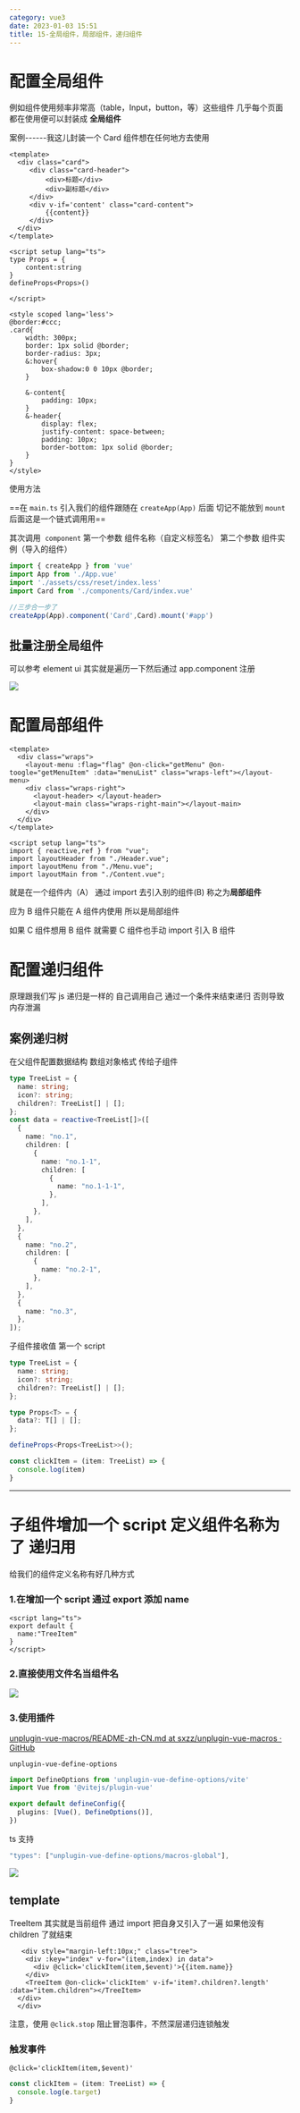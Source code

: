 ```yaml
---
category: vue3
date: 2023-01-03 15:51
title: 15-全局组件，局部组件，递归组件
---
```


# 配置全局组件

例如组件使用频率非常高（table，Input，button，等）这些组件 几乎每个页面都在使用便可以封装成 **全局组件**

案例------我这儿封装一个 Card 组件想在任何地方去使用

```vue
<template>
  <div class="card">
     <div class="card-header">
         <div>标题</div>
         <div>副标题</div>
     </div>
     <div v-if='content' class="card-content">
         {{content}}
     </div>
  </div>
</template>

<script setup lang="ts">
type Props = {
    content:string
}
defineProps<Props>()

</script>

<style scoped lang='less'>
@border:#ccc;
.card{
    width: 300px;
    border: 1px solid @border;
    border-radius: 3px;
    &:hover{
        box-shadow:0 0 10px @border;
    }

    &-content{
        padding: 10px;
    }
    &-header{
        display: flex;
        justify-content: space-between;
        padding: 10px;
        border-bottom: 1px solid @border;
    }
}
</style>
```

使用方法

==在 `main.ts` 引入我们的组件跟随在 `createApp(App)` 后面 切记不能放到 `mount` 后面这是一个链式调用用==

其次调用  `component` 第一个参数 组件名称（自定义标签名） 第二个参数 组件实例（导入的组件）

```ts
import { createApp } from 'vue'
import App from './App.vue'
import './assets/css/reset/index.less'
import Card from './components/Card/index.vue'

//三步合一步了
createApp(App).component('Card',Card).mount('#app')
```

## 批量注册全局组件

可以参考 element ui 其实就是遍历一下然后通过 app.component 注册

![](./_images/image-2023-01-03_21-15-15-343-15-全局组件，局部组件，递归组件.png)

# 配置局部组件

```vue
<template>
  <div class="wraps">
    <layout-menu :flag="flag" @on-click="getMenu" @on-toogle="getMenuItem" :data="menuList" class="wraps-left"></layout-menu>
    <div class="wraps-right">
      <layout-header> </layout-header>
      <layout-main class="wraps-right-main"></layout-main>
    </div>
  </div>
</template>

<script setup lang="ts">
import { reactive,ref } from "vue";
import layoutHeader from "./Header.vue";
import layoutMenu from "./Menu.vue";
import layoutMain from "./Content.vue";
```

就是在一个组件内（A） 通过 import 去引入别的组件(B) 称之为**局部组件**

应为 B 组件只能在 A 组件内使用 所以是局部组件

如果 C 组件想用 B 组件 就需要 C 组件也手动 import 引入 B 组件

# 配置递归组件

原理跟我们写 js 递归是一样的 自己调用自己 通过一个条件来结束递归 否则导致内存泄漏

## 案例递归树

在父组件配置数据结构 数组对象格式 传给子组件

```ts
type TreeList = {
  name: string;
  icon?: string;
  children?: TreeList[] | [];
};
const data = reactive<TreeList[]>([
  {
    name: "no.1",
    children: [
      {
        name: "no.1-1",
        children: [
          {
            name: "no.1-1-1",
          },
        ],
      },
    ],
  },
  {
    name: "no.2",
    children: [
      {
        name: "no.2-1",
      },
    ],
  },
  {
    name: "no.3",
  },
]);
```

子组件接收值 第一个 script

```ts
type TreeList = {
  name: string;
  icon?: string;
  children?: TreeList[] | [];
};

type Props<T> = {
  data?: T[] | [];
};

defineProps<Props<TreeList>>();

const clickItem = (item: TreeList) => {
  console.log(item)
}
```

---

# 子组件增加一个 script 定义组件名称为了 递归用  

给我们的组件定义名称有好几种方式

### 1.在增加一个 script 通过 export 添加 name

```vue
<script lang="ts">
export default {
  name:"TreeItem"
}
</script>
```

### 2.直接使用文件名当组件名

![](./_images/image-2023-01-03_21-33-55-347-15-全局组件，局部组件，递归组件.png)

### 3.使用插件

[unplugin-vue-macros/README-zh-CN.md at sxzz/unplugin-vue-macros · GitHub](https://github.com/sxzz/unplugin-vue-macros/blob/HEAD/packages/define-options/README-zh-CN.md "unplugin-vue-macros/README-zh-CN.md at 722a80795a6c7558debf7c62fd5f57de70e0d0bf · sxzz/unplugin-vue-macros · GitHub")

`unplugin-vue-define-options`

```ts
import DefineOptions from 'unplugin-vue-define-options/vite'
import Vue from '@vitejs/plugin-vue'

export default defineConfig({
  plugins: [Vue(), DefineOptions()],
})
```

ts 支持

```js
"types": ["unplugin-vue-define-options/macros-global"],
```

![](./_images/image-2023-01-03_21-33-41-223-15-全局组件，局部组件，递归组件.png)

## template 

TreeItem 其实就是当前组件 通过 import 把自身又引入了一遍 如果他没有 children 了就结束

```vue
   <div style="margin-left:10px;" class="tree">
    <div :key="index" v-for="(item,index) in data">
      <div @click='clickItem(item,$event)'>{{item.name}}
    </div>
    <TreeItem @on-click='clickItem' v-if='item?.children?.length' :data="item.children"></TreeItem>
  </div>
  </div>
```

注意，使用 `@click.stop` 阻止冒泡事件，不然深层递归连锁触发

### 触发事件
`@click='clickItem(item,$event)'` 
```ts
const clickItem = (item: TreeList) => {
  console.log(e.target)
}
```